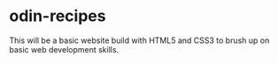 # odin-recipes

This will be a basic website build with HTML5 and CSS3 to brush up on basic web development skills.
